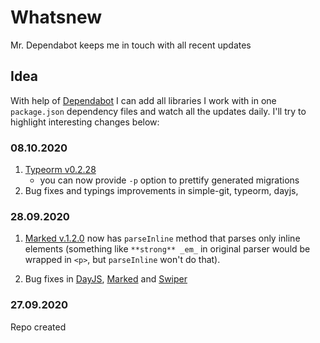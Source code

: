 # Whatsnew
Mr. Dependabot keeps me in touch with all recent updates 

## Idea 
With help of [Dependabot](https://dependabot.com/) I can add all libraries I work with in one `package.json` dependency files and watch all the updates daily. I'll try to highlight interesting changes below: 

### 08.10.2020
1. [Typeorm v0.2.28](https://github.com/typeorm/typeorm/) 
    - you can now provide `-p` option to prettify generated migrations
2. Bug fixes and typings improvements in simple-git, typeorm,  dayjs,  

### 28.09.2020
1. [Marked v.1.2.0](https://github.com/markedjs/marked/) now has `parseInline` method that parses only inline elements
(something like `**strong** _em_` in original parser would be wrapped in `<p>`, but `parseInline` won't do that).

2. Bug fixes in [DayJS](https://github.com/iamkun/dayjs), [Marked](https://github.com/markedjs/marked/) and [Swiper](https://github.com/nolimits4web/Swiper) 

### 27.09.2020
Repo created
